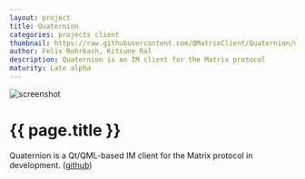 ```yaml
---
layout: project
title: Quaternion
categories: projects client
thumbnail: https://raw.githubusercontent.com/QMatrixClient/Quaternion/master/quaternion.png
author: Felix Rohrbach, Kitsune Ral
description: Quaternion is an IM client for the Matrix protocol
maturity: Late alpha
---
```


![screenshot](https://raw.githubusercontent.com/QMatrixClient/Quaternion/master/quaternion.png "{{ page.title }}")

# {{ page.title }}
Quaternion is a Qt/QML-based IM client for the Matrix protocol in development. ([github](https://github.com/QMatrixClient/Quaternion))
